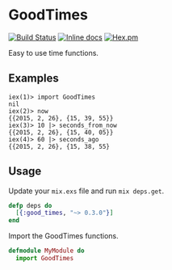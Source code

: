 # GoodTimes

[![Build Status](https://travis-ci.org/magplus/good_times.svg?branch=master)](https://travis-ci.org/magplus/good_times)
[![Inline docs](http://inch-ci.org/github/magplus/good_times.svg?branch=master)](http://inch-ci.org/github/magplus/good_times)
[![Hex.pm](https://img.shields.io/hexpm/v/good_times.svg)](https://hex.pm/packages/good_times)

Easy to use time functions.

## Examples

```
iex(1)> import GoodTimes
nil
iex(2)> now
{{2015, 2, 26}, {15, 39, 55}}
iex(3)> 10 |> seconds_from_now
{{2015, 2, 26}, {15, 40, 05}}
iex(4)> 60 |> seconds_ago
{{2015, 2, 26}, {15, 38, 55}
```

## Usage

Update your `mix.exs` file and run `mix deps.get`.
```elixir
defp deps do
  [{:good_times, "~> 0.3.0"}]
end
```

Import the GoodTimes functions.
```elixir
defmodule MyModule do
  import GoodTimes
```

